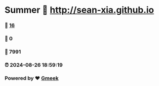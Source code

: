 # Summer :link: http://sean-xia.github.io 
### :page_facing_up: [16](http://sean-xia.github.io/tag.html) 
### :speech_balloon: 0 
### :hibiscus: 7991 
### :alarm_clock: 2024-08-26 18:59:19 
### Powered by :heart: [Gmeek](https://github.com/Meekdai/Gmeek)
